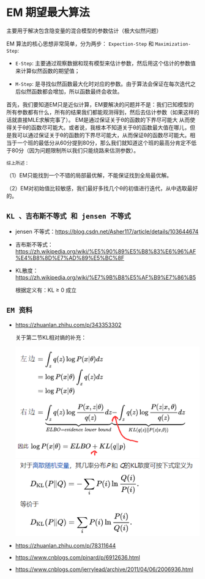  # EM 期望最大算法

主要用于解决包含隐变量的混合模型的参数估计（极大似然问题）

EM 算法的核心思想非常简单，分为两步：
`Expection-Step` 和 `Maximization-Step`:

* `E-Step`: 主要通过观察数据和现有模型来估计参数，然后用这个估计的参数值来计算似然函数的期望值；

* `M-Step`: 是寻找似然函数最大化时对应的参数。由于算法会保证在每次迭代之后似然函数都会增加，所以函数最终会收敛。

首先，我们要知道EM只是近似计算，EM要解决的问题并不是：我们已知模型的所有参数都有什么，所有的结果我们都能观测得到，然后去估计参数（如果这样的话就直接MLE求解完事了）。
EM是通过保证关于θ的函数的下界尽可能大 从而使得关于θ的函数尽可能大。或者说，我根本不知道关于θ的函数最大值在哪儿，但是我可以通过保证关于θ的函数的下界尽可能大，从而保证θ的函数尽可能大。相当于一个班的最低分从60分提到80分，那么我们就知道这个班的最高分肯定不低于80分（因为问题限制所以我们只能绕路来估测参数）。

`综上所述：`

（1）EM只能找到一个不错的局部最优解，不能保证找到全局最优解。

（2）EM对初始值比较敏感，我们最好多找几个θ的初值进行迭代，从中选取最好的。

## `KL 、吉布斯不等式 和 jensen 不等式`


* jensen 不等式：https://blog.csdn.net/Asher117/article/details/103644674

* 吉布斯不等式：https://zh.wikipedia.org/wiki/%E5%90%89%E5%B8%83%E6%96%AF%E4%B8%8D%E7%AD%89%E5%BC%8F

* KL散度：https://zh.wikipedia.org/wiki/%E7%9B%B8%E5%AF%B9%E7%86%B5

    根据定义有：KL ≥ 0 成立




## `EM 资料`

* https://zhuanlan.zhihu.com/p/343353302


    关于第二节KL相对熵的补充：

    <div align=center><img  src="./static/ELBO和KL2.png"/></div>


    <div align=center><img  src="./static/1.png"/></div>








* https://zhuanlan.zhihu.com/p/78311644

* https://www.cnblogs.com/pinard/p/6912636.html

* https://www.cnblogs.com/jerrylead/archive/2011/04/06/2006936.html

 
